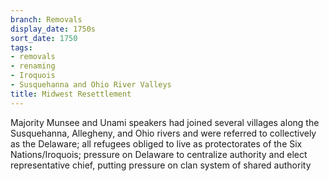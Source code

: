 ```yaml
---
branch: Removals
display_date: 1750s
sort_date: 1750
tags:
- removals
- renaming
- Iroquois
- Susquehanna and Ohio River Valleys
title: Midwest Resettlement
---
```


Majority Munsee and Unami speakers had joined several villages along the Susquehanna, Allegheny, and Ohio rivers and were referred to collectively as the Delaware; all refugees obliged to live as protectorates of the Six Nations/Iroquois; pressure on Delaware to centralize authority and elect representative chief, putting pressure on clan system of shared authority